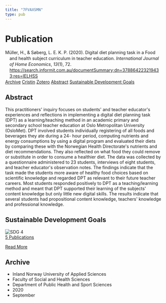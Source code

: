 ```yaml
---
title: "7FVAXSMN"
type: pub
---
```

<h1>Publication</h1>
<article id="csl-bib-container-7FVAXSMN" class="csl-bib-container">
  <div class="csl-bib-body" style="line-height: 1.35; padding-left: 1em; text-indent:-1em;">
  <div class="csl-entry">M&#xFC;ller, H., &amp; S&#xF8;berg, L. E. K. P. (2020). Digital diet planning task in a Food and health subject curriculum in teacher education. <i>International Journal of Home Economics</i>, <i>13</i>(1), 72. <a href="https://search.informit.com.au/documentSummary;dn=378864223219433;res=IELHSS">https://search.informit.com.au/documentSummary;dn=378864223219433;res=IELHSS</a></div>
</div>
  <div class="csl-bib-buttons">
    <a href="#taxonomy-article-7FVAXSMN" class="csl-bib-button">Archive</a>
    <a href="https://app.cristin.no/results/show.jsf?id=1830622" alt="Cristin URL" class="csl-bib-button">Cristin</a>
    <a href="http://zotero.org/groups/5402882/items/7FVAXSMN" alt="Zotero URL" class="csl-bib-button">Zotero</a>
    <a href="#abstract-article-7FVAXSMN" class="csl-bib-button">Abstract</a>
    <a href="#sdg-article-7FVAXSMN" class="csl-bib-button">Sustainable Development Goals</a>
  </div>
  <div id="csl-bib-meta-container-7FVAXSMN"></div>
</article>
<div id="csl-bib-meta-7FVAXSMN" class="csl-bib-meta">
  <article id="abstract-article-7FVAXSMN" class="abstract-article">
    <h1>Abstract</h1>
    This practitioners' inquiry focuses on students' and teacher educator's experiences and reflections in implementing a digital diet planning task (DPT) as a learning/teaching method in an academic primary and secondary school teacher education at Oslo Metropolitan University (OsloMet). DPT involved students individually registering of all foods and beverages they ate during a 24- hour period, computing nutrients and energy consumptions by using a digital program and evaluated their diets by comparing these with the Norwegian Health Directorate's nutrients and diet recommendations. They also reflected on what food they could remove or substitute in order to consume a healthier diet. The data was collected by a questionnaire administered to 23 students, interviews of eight students, and teacher educator's observation notes. The findings indicate that the task made the students more aware of healthy food choices based on scientific knowledge and regarded DPT as relevant to their future teacher careers. Most students responded positively to DPT as a teaching/learning method and meant that DPT supported their learning of the subjects' content knowledge but only little new digital skills. The results indicate that several students had propositional content knowledge, teachers' knowledge and professional knowledge.
  </article>
  <article id="sdg-article-7FVAXSMN" class="sdg-article">
    <h1>Sustainable Development Goals</h1>
    <div class="sdg-container"><div id="sdg4" class="sdg"> <img src="{{< params subfolder >}}images/sdg/sdg04_en.png" class="image" alt="SDG 4"> <div class="sdg-overlay"> <a href="{{< params subfolder >}}en/archive/?sdg=4#archive" class="sdg-publication-count"><span>5</span> Publications</a> <p><a href="https://sdgs.un.org/goals/goal4" class="sdg-read-more">Read More</a></p> </div> </div></div>
  </article>
  <article id="taxonomy-article-7FVAXSMN" class="taxonomy-article">
    <h1>Archive</h1>
    <ul>
      <li>Inland Norway University of Applied Sciences</li>
      <li>Faculty of Social and Health Sciences</li>
      <li>Department of Public Health and Sport Sciences</li>
      <li>2020</li>
      <li>September</li>
    </ul>
  </article>
</div>
